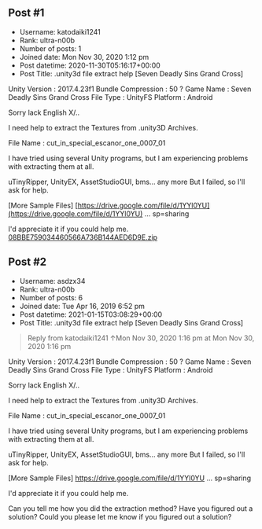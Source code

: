 ## Post #1
- Username: katodaiki1241
- Rank: ultra-n00b
- Number of posts: 1
- Joined date: Mon Nov 30, 2020 1:12 pm
- Post datetime: 2020-11-30T05:16:17+00:00
- Post Title: .unity3d file extract help [Seven Deadly Sins Grand Cross]

Unity Version : 2017.4.23f1
Bundle Compression : 50 ?
Game Name : Seven Deadly Sins Grand Cross
File Type : UnityFS
Platform : Android

Sorry lack English X/..  

I need help to extract the Textures from .unity3D Archives.

File Name : cut_in_special_escanor_one_0007_01


I have tried using several Unity programs, but I am experiencing problems with extracting them at all.


uTinyRipper, UnityEX, AssetStudioGUI, bms... any more
But I failed, so I'll ask for help.

[More Sample Files]
[https://drive.google.com/file/d/1YYl0YU](https://drive.google.com/file/d/1YYl0YU) ... sp=sharing

I'd appreciate it if you could help me.
[08BBE759034460566A736B144AED6D9E.zip](https://xentaxbackup.github.io/file/19108_08BBE759034460566A736B144AED6D9E.zip)
## Post #2
- Username: asdzx34
- Rank: ultra-n00b
- Number of posts: 6
- Joined date: Tue Apr 16, 2019 6:52 pm
- Post datetime: 2021-01-15T03:08:29+00:00
- Post Title: .unity3d file extract help [Seven Deadly Sins Grand Cross]

> Reply from katodaiki1241 ↑Mon Nov 30, 2020 1:16 pm at Mon Nov 30, 2020 1:16 pm
>
> 
Unity Version : 2017.4.23f1
Bundle Compression : 50 ?
Game Name : Seven Deadly Sins Grand Cross
File Type : UnityFS
Platform : Android

Sorry lack English X/..  

I need help to extract the Textures from .unity3D Archives.

File Name : cut_in_special_escanor_one_0007_01


I have tried using several Unity programs, but I am experiencing problems with extracting them at all.


uTinyRipper, UnityEX, AssetStudioGUI, bms... any more
But I failed, so I'll ask for help.

[More Sample Files]
https://drive.google.com/file/d/1YYl0YU ... sp=sharing

I'd appreciate it if you could help me.

Can you tell me how you did the extraction method?
Have you figured out a solution?  Could you please let me know if you figured out a solution?
